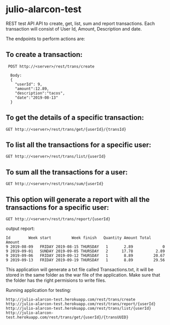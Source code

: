 # julio-alarcon-test
REST test API
API to create, get, list, sum and report transactions.
Each transaction will consist of User Id, Amount, Description and date.

The endpoints to perform actions are:
## To create a transaction:
``` POST http://<server>/rest/trans/create```
```
  Body:
  {
	"userId": 9,
	"amount":12.89,
	"description":"tacos",
	"date":"2019-08-13"
  }
  ```
  
  ## To get the details of a specific transaction:
 ```GET http://<server>/rest/trans/get/{userId}/{transId}```
  
  ## To list all the transactions for a specific user:
```GET http://<server>/rest/trans/list/{userId}```

 ##  To sum all the transactions for a user:
	GET http://<server>/rest/trans/sum/{userId}
 
## This option will generate a report with all the transactions for a specific user:
	GET http://<server>/rest/trans/report/{userId}
  output report:
```  
Id        Week start         Week finish   Quantity Amount Total Amount
9 2019-08-09   FRIDAY 2019-08-15 THURSDAY   1       2.89             0
9 2019-09-01   SUNDAY 2019-09-05 THURSDAY   2      17.78          2.89
9 2019-09-06   FRIDAY 2019-09-12 THURSDAY   1       8.89         20.67
9 2019-09-13   FRIDAY 2019-09-19 THURSDAY   1       8.89         29.56
```

This application will generate a txt file called Transactions.txt, it will be stored in the same 
folder as the war file
of the application.
Make sure that the folder has the right permisions to write files.

Running application for testing:
```
http://julio-alarcon-test.herokuapp.com/rest/trans/create
http://julio-alarcon-test.herokuapp.com/rest/trans/report/{userId}
http://julio-alarcon-test.herokuapp.com/rest/trans/list/{userId}
http://julio-alarcon-test.herokuapp.com/rest/trans/get/{userId}/{transUUID}
```

